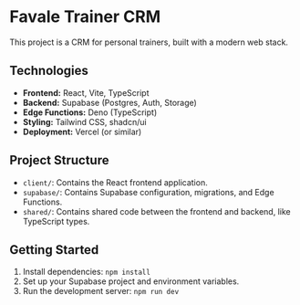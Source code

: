 # Favale Trainer CRM

This project is a CRM for personal trainers, built with a modern web stack.

## Technologies

*   **Frontend:** React, Vite, TypeScript
*   **Backend:** Supabase (Postgres, Auth, Storage)
*   **Edge Functions:** Deno (TypeScript)
*   **Styling:** Tailwind CSS, shadcn/ui
*   **Deployment:** Vercel (or similar)

## Project Structure

*   `client/`: Contains the React frontend application.
*   `supabase/`: Contains Supabase configuration, migrations, and Edge Functions.
*   `shared/`: Contains shared code between the frontend and backend, like TypeScript types.

## Getting Started

1.  Install dependencies: `npm install`
2.  Set up your Supabase project and environment variables.
3.  Run the development server: `npm run dev`
